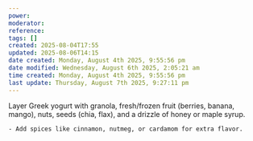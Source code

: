 ```yaml
---
power: 
moderator: 
reference: 
tags: []
created: 2025-08-04T17:55
updated: 2025-08-06T14:15
date created: Monday, August 4th 2025, 9:55:56 pm
date modified: Wednesday, August 6th 2025, 2:05:21 am
time created: Monday, August 4th 2025, 9:55:56 pm
last update: Thursday, August 7th 2025, 9:27:11 pm
---
```

 Layer Greek yogurt with granola, fresh/frozen fruit (berries, banana, mango), nuts, seeds (chia, flax), and a drizzle of honey or maple syrup.
        
    - Add spices like cinnamon, nutmeg, or cardamom for extra flavor.